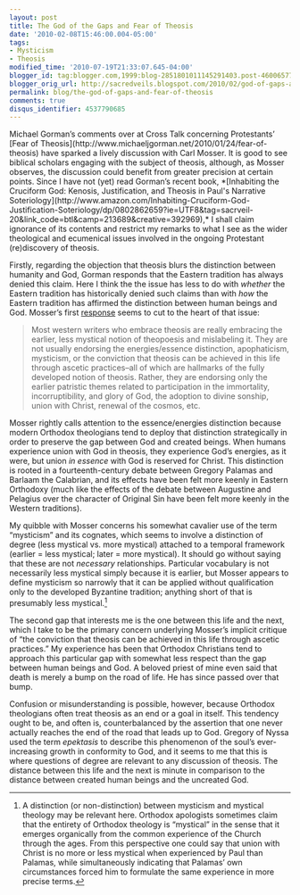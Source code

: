 ```yaml
---
layout: post
title: The God of the Gaps and Fear of Theosis
date: '2010-02-08T15:46:00.004-05:00'
tags:
- Mysticism
- Theosis
modified_time: '2010-07-19T21:33:07.645-04:00'
blogger_id: tag:blogger.com,1999:blog-2851801011145291403.post-4600657761240674690
blogger_orig_url: http://sacredveils.blogspot.com/2010/02/god-of-gaps-and-fear-of-theosis.html
permalink: blog/the-god-of-gaps-and-fear-of-theosis
comments: true
disqus_identifier: 4537790685
---
```


<!--excerpt.start-->Michael Gorman’s comments over at Cross Talk concerning Protestants’ [Fear of Theosis](http://www.michaeljgorman.net/2010/01/24/fear-of-theosis) have sparked a lively discussion with Carl Mosser. It is good to see biblical scholars engaging with the subject of theosis, although, as Mosser observes, the discussion could benefit from greater precision at certain points.<!--excerpt.end--> Since I have not (yet) read Gorman’s recent book, *[Inhabiting the Cruciform God: Kenosis, Justification, and Theosis in Paul&#39;s Narrative Soteriology](http://www.amazon.com/Inhabiting-Cruciform-God-Justification-Soteriology/dp/0802862659?ie=UTF8&tag=sacrveil-20&link_code=btl&camp=213689&creative=392969),* I shall claim ignorance of its contents and restrict my remarks to what I see as the wider theological and ecumenical issues involved in the ongoing Protestant (re)discovery of theosis.

Firstly, regarding the objection that theosis blurs the distinction between humanity and God, Gorman responds that the Eastern tradition has always denied this claim. Here I think the the issue has less to do with *whether* the Eastern tradition has historically denied such claims than with *how* the Eastern tradition has affirmed the distinction between human beings and God. Mosser’s first [response](http://www.michaeljgorman.net/2010/01/24/fear-of-theosis/comment-page-1/#comment-1101) seems to cut to the heart of that issue:

>Most western writers who embrace theosis are really embracing the earlier, less mystical notion of theopoesis and mislabeling it. They are not usually endorsing the energies/essence distinction, apophaticism, mysticism, or the conviction that theosis can be achieved in this life through ascetic practices–all of which are hallmarks of the fully developed notion of theosis. Rather, they are endorsing only the earlier patristic themes related to participation in the immortality, incorruptibility, and glory of God, the adoption to divine sonship, union with Christ, renewal of the cosmos, etc.

Mosser rightly calls attention to the essence/energies distinction because modern Orthodox theologians tend to deploy that distinction strategically in order to preserve the gap between God and created beings. When humans experience union with God in theosis, they experience God’s energies, as it were, but union *in essence* with God is reserved for Christ. This distinction is rooted in a fourteenth-century debate between Gregory Palamas and Barlaam the Calabrian, and its effects have been felt more keenly in Eastern Orthodoxy (much like the effects of the debate between Augustine and Pelagius over the character of Original Sin have been felt more keenly in the Western traditions).

My quibble with Mosser concerns his somewhat cavalier use of the term “mysticism” and its cognates, which seems to involve a distinction of degree (less mystical vs. more mystical) attached to a temporal framework (earlier = less mystical; later = more mystical). It should go without saying that these are not *necessary* relationships. Particular vocabulary is not necessarily less mystical simply because it is earlier, but Mosser appears to define mysticism so narrowly that it can be applied without qualification only to the developed Byzantine tradition; anything short of that is presumably less mystical.[^1]

The second gap that interests me is the one between this life and the next, which I take to be the primary concern underlying Mosser’s implicit critique of “the conviction that theosis can be achieved in this life through ascetic practices.” My experience has been that Orthodox Christians tend to approach this particular gap with somewhat less respect than the gap between human beings and God. A beloved priest of mine even said that death is merely a bump on the road of life. He has since passed over that bump.

Confusion or misunderstanding is possible, however, because Orthodox theologians often treat theosis as an end or a goal in itself. This tendency ought to be, and often is, counterbalanced by the assertion that one never actually reaches the end of the road that leads up to God. Gregory of Nyssa used the term *epektasis* to describe this phenomenon of the soul’s ever-increasing growth in conformity to God, and it seems to me that this is where questions of degree are relevant to any discussion of theosis. The distance between this life and the next is minute in comparison to the distance between created human beings and the uncreated God.

[^1]: A distinction (or non-distinction) between mysticism and mystical theology may be relevant here. Orthodox apologists sometimes claim that the entirety of Orthodox theology is “mystical” in the sense that it emerges organically from the common experience of the Church through the ages. From this perspective one could say that union with Christ is no more or less mystical when experienced by Paul than Palamas, while simultaneously indicating that Palamas’ own circumstances forced him to formulate the same experience in more precise terms.